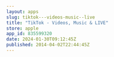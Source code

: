 ```yaml
---
layout: apps
slug: tiktok---videos-music--live
title: "TikTok - Videos, Music & LIVE"
store: apple
app_id: 835599320
date: 2024-01-30T09:12:45Z
published: 2014-04-02T22:44:45Z
---
```

